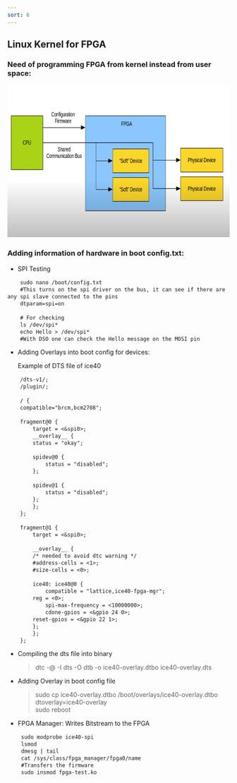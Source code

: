```yaml
---
sort: 6
---
```


## Linux Kernel for FPGA

### Need of programming FPGA from kernel instead from user space:

<p align="center">
    <img width="756" height="346" src="../assets/fpga_kernel.png">
</p>

### Adding information of hardware in boot config.txt:

- SPI Testing 

```
    sudo nano /boot/config.txt
    #This turns on the spi driver on the bus, it can see if there are any spi slave connected to the pins
    dtparam=spi=on    

    # For checking 
    ls /dev/spi*
    echo Hello > /dev/spi*
    #With DSO one can check the Hello message on the MOSI pin
```

- Adding Overlays into boot config for devices:

    Example of DTS file of ice40

```
    /dts-v1/;
    /plugin/;

    / {
    compatible="brcm,bcm2708";

    fragment@0 {
        target = <&spi0>;
        __overlay__ {
        status = "okay";

        spidev@0 {
            status = "disabled";
        };

        spidev@1 {
            status = "disabled";
        };
        };
    };

    fragment@1 {
        target = <&spi0>;

        __overlay__ {
        /* needed to avoid dtc warning */
        #address-cells = <1>;
        #size-cells = <0>;

        ice40: ice40@0 {
            compatible = "lattice,ice40-fpga-mgr";
        reg = <0>;
            spi-max-frequency = <10000000>;
            cdone-gpios = <&gpio 24 0>;
        reset-gpios = <&gpio 22 1>;
        };
        };
    };
```

- Compiling the dts file into binary <br>

    >  dtc -@ -I dts -O dtb -o ice40-overlay.dtbo ice40-overlay.dts 

- Adding Overlay in boot config file

    > sudo cp ice40-overlay.dtbo /boot/overlays/ice40-overlay.dtbo
    > dtoverlay=ice40-overlay   
    > sudo reboot

- FPGA Manager: Writes Bitstream to the FPGA

    ```
     sudo modprobe ice40-spi
     lsmod
     dmesg | tail
     cat /sys/class/fpga_manager/fpga0/name
     #Transfers the firmware
     sudo insmod fpga-test.ko
    ```